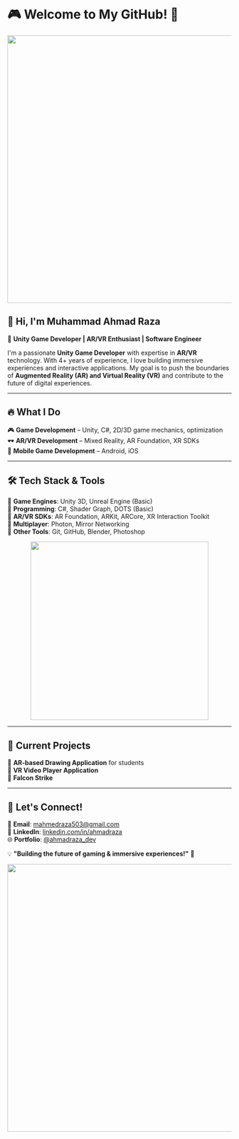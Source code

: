 # 🎮 Welcome to My GitHub! 🚀

<p align="center">
  <img src="https://media.giphy.com/media/26AHONQ79FdWZhAI0/giphy.gif" width="600">
</p>

## 👾 Hi, I'm Muhammad Ahmad Raza  
🚀 **Unity Game Developer | AR/VR Enthusiast | Software Engineer**  

I'm a passionate **Unity Game Developer** with expertise in **AR/VR** technology. With 4+ years of experience, I love building immersive experiences and interactive applications. My goal is to push the boundaries of **Augmented Reality (AR) and Virtual Reality (VR)** and contribute to the future of digital experiences.

---

## 🔥 What I Do
🎮 **Game Development** – Unity, C#, 2D/3D game mechanics, optimization  
🕶 **AR/VR Development** – Mixed Reality, AR Foundation, XR SDKs  
📱 **Mobile Game Development** – Android, iOS  

---

## 🛠️ Tech Stack & Tools  
🔹 **Game Engines**: Unity 3D, Unreal Engine (Basic)  
🔹 **Programming**: C#, Shader Graph, DOTS (Basic)  
🔹 **AR/VR SDKs**: AR Foundation, ARKit, ARCore, XR Interaction Toolkit  
🔹 **Multiplayer**: Photon, Mirror Networking  
🔹 **Other Tools**: Git, GitHub, Blender, Photoshop  

<p align="center">
  <img src="https://media.giphy.com/media/Ll22OhMLAlVDb8UQWe/giphy.gif" width="400">
</p>

---

## 🎯 Current Projects  
🔸 **AR-based Drawing Application** for students  
🔸 **VR Video Player Application**  
🔸 **Falcon Strike**  

---

## 🚀 Let's Connect!  
📧 **Email**: mahmedraza503@gmail.com  
🔗 **LinkedIn**: [linkedin.com/in/ahmadraza](https://www.linkedin.com/in/muhammad-ahmad-00637b199)  
🌐 **Portfolio**: [@ahmadraza_dev](https://portfolio-ahmadraza.netlify.app/)  

💡 **"Building the future of gaming & immersive experiences!"** 🚀  

<p align="center">
  <img src="https://media.giphy.com/media/d31vTpVi1LAcDvdm/giphy.gif" width="600">
</p>

